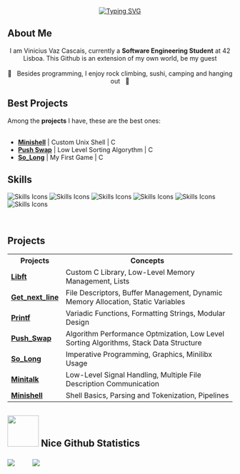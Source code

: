 <p align="center"> 
  <a href="https://git.io/typing-svg"><img src="https://readme-typing-svg.demolab.com?font=Fira+Code&duration=4500&pause=1000&color=58D1F7&background=9B7CFF00&center=true&width=435&lines=!!+Welcome+to+my+World+%3A)+!!;!!+I+hope+you+like+it+!!" alt="Typing SVG"/></a>
</p>
<p><h2>About Me</h2></p>
<p align="center">
  I am Vinicius Vaz Cascais, currently a <strong>Software Engineering Student</strong> at 42 Lisboa. This Github is an extension of my own world, be my guest
  <br><br>
 🍣 &nbsp;&nbsp;Besides programming, I enjoy rock climbing, sushi, camping and hanging out&nbsp;&nbsp; 🧗
  <br>
<p><h2>Best Projects</h2></p>
Among the <strong>projects</strong> I have, these are the best ones:
<br>
</br>
<ul>
  <li><strong><a href="https://github.com/zeromeia0/minishell">Minishell</a></strong> | Custom Unix Shell | C </li>
  <li><strong><a href="https://github.com/zeromeia0/push_swap">Push Swap</a></strong> | Low Level Sorting Algorythm | C </li>
  <li><strong><a href="https://github.com/zeromeia0/so_long">So_Long</a></strong> | My First Game | C </li>
</ul>
<p><h2>Skills </h2></p>
  <p>
     <img src="https://skillicons.dev/icons?i=c" alt="Skills Icons" />
     <img src="https://skillicons.dev/icons?i=bash" alt="Skills Icons" />
     <img src="https://skillicons.dev/icons?i=git" alt="Skills Icons" />
     <img src="https://skillicons.dev/icons?i=mysql" alt="Skills Icons" />
     <img src="https://skillicons.dev/icons?i=arch" alt="Skills Icons" />
         <img src="https://skillicons.dev/icons?i=kali" alt="Skills Icons" />
  </p>
  <br>

<p><h2>Projects</h2></p>
<table align="center">
  <tr>
    <th>Projects</th>
    <th>Concepts</th>
  </tr>
  <tr>
    <td><b><a href="https://github.com/zeromeia0/libft">Libft</a></b></td>
    <td>Custom C Library, Low-Level Memory Management, Lists</td>
  </tr>
  <tr>
    <td><b><a href="https://github.com/zeromeia0/get_next_line">Get_next_line</a></b></td>
    <td>File Descriptors, Buffer Management, Dynamic Memory Allocation, Static Variables</td>
  </tr>
 <tr>
    <td><b><a href="https://github.com/zeromeia0/my_printf">Printf</a></b></td>
    <td>Variadic Functions, Formatting Strings, Modular Design</td>
  </tr>
 <tr>
    <td><b><a href="https://github.com/zeromeia0/push_swap">Push_Swap</a></b></td>
    <td>Algorithm Performance Optmization, Low Level Sorting Algorithms, Stack Data Structure</td>
  </tr>
 <tr>
    <td><b><a href="https://github.com/zeromeia0/so_long">So_Long</a></b></td>
    <td>Imperative Programming, Graphics, Minilibx Usage</td>
  </tr>
 <tr>
    <td><b><a href="https://github.com/zeromeia0/minitalk">Minitalk</a></b></td>
    <td>Low-Level Signal Handling, Multiple File Description Communication</td>
  </tr>
<tr>
    <td><b><a href="https://github.com/andrelencart/Minishell">Minishell</a></b></td>
    <td>Shell Basics, Parsing and Tokenization, Pipelines</td>
  </tr>
</table>

<p align="left">
    <h2><img src="https://media1.giphy.com/media/v1.Y2lkPTc5MGI3NjExejAzbWkxZzYwaXRzdGNwcnp5azRndWl3N2JpOXR1NHhlNmxoY3I3MCZlcD12MV9pbnRlcm5hbF9naWZfYnlfaWQmY3Q9cw/CwTvSiWflgCGKgz5eb/giphy.gif" width="70"> Nice Github Statistics </h2>
<p>
<p align="left">
	<a href="#stats-"><img align="middle" src="https://github-readme-stats.vercel.app/api?username=zeromeia0&show_icons=true&theme=material-palenight&rank_icon=github&icon_color=f06292&ring_color=205fb3&cache_seconds=1800" /></a>
	&emsp;
	&emsp;
	<a href="#stats-"><img align="middle" src="https://github-readme-stats.vercel.app/api/top-langs/?username=zeromeia0&layout=compact&theme=material-palenight&cache_seconds=1800" /></a>
</p>
</p>
